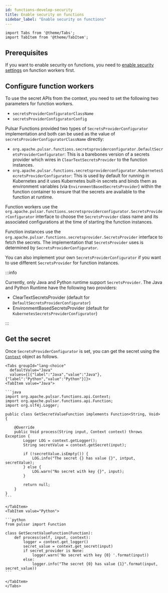 ```yaml
---
id: functions-develop-security
title: Enable security on functions
sidebar_label: "Enable security on functions"
---
```


````mdx-code-block
import Tabs from '@theme/Tabs';
import TabItem from '@theme/TabItem';
````

## Prerequisites

If you want to enable security on functions, you need to [enable security settings](functions-worker.md) on function workers first.


## Configure function workers

To use the secret APIs from the context, you need to set the following two parameters for function workers.
* `secretsProviderConfiguratorClassName`
* `secretsProviderConfiguratorConfig`

Pulsar Functions provided two types of `SecretsProviderConfigurator` implementation and both can be used as the value of `secretsProviderConfiguratorClassName` directly:
* `org.apache.pulsar.functions.secretsproviderconfigurator.DefaultSecretsProviderConfigurator`: This is a barebones version of a secrets provider which wires in `ClearTextSecretsProvider` to the function instances.
* `org.apache.pulsar.functions.secretsproviderconfigurator.KubernetesSecretsProviderConfigurator`: This is used by default for running in Kubernetes and it uses Kubernetes built-in secrets and binds them as environment variables (via `EnvironmentBasedSecretsProvider`) within the function container to ensure that the secrets are available to the function at runtime.

Function workers use the `org.apache.pulsar.functions.secretsproviderconfigurator.SecretsProviderConfigurator` interface to choose the `SecretsProvider` class name and its associated configurations at the time of starting the function instances.

Function instances use the `org.apache.pulsar.functions.secretsprovider.SecretsProvider` interface to fetch the secrets. The implementation that `SecretsProvider` uses is determined by `SecretsProviderConfigurator`.

You can also implement your own `SecretsProviderConfigurator` if you want to use different `SecretsProvider` for function instances.

:::info

Currently, only Java and Python runtime support `SecretsProvider`. The Java and Python Runtime have the following two providers:
- ClearTextSecretsProvider (default for `DefaultSecretsProviderConfigurator`)
- EnvironmentBasedSecretsProvider (default for `KubernetesSecretsProviderConfigurator`)

:::

## Get the secret

Once `SecretsProviderConfigurator` is set, you can get the secret using the [`Context`](functions-concepts.md#context) object as follows.

````mdx-code-block
<Tabs groupId="lang-choice"
  defaultValue="Java"
  values={[{"label":"Java","value":"Java"},{"label":"Python","value":"Python"}]}>
<TabItem value="Java">

```java
import org.apache.pulsar.functions.api.Context;
import org.apache.pulsar.functions.api.Function;
import org.slf4j.Logger;

public class GetSecretValueFunction implements Function<String, Void> {

    @Override
    public Void process(String input, Context context) throws Exception {
        Logger LOG = context.getLogger();
        String secretValue = context.getSecret(input);

        if (!secretValue.isEmpty()) {
            LOG.info("The secret {} has value {}", intput, secretValue);
        } else {
            LOG.warn("No secret with key {}", input);
        }

        return null;
    }
}
```

</TabItem>
<TabItem value="Python">

```python
from pulsar import Function

class GetSecretValueFunction(Function):
    def process(self, input, context):
        logger = context.get_logger()
        secret_value = context.get_secret(input)
        if secret_provider is None:
            logger.warn('No secret with key {0} '.format(input))
        else:
            logger.info("The secret {0} has value {1}".format(input, secret_value))
```

</TabItem>
</Tabs>
````
